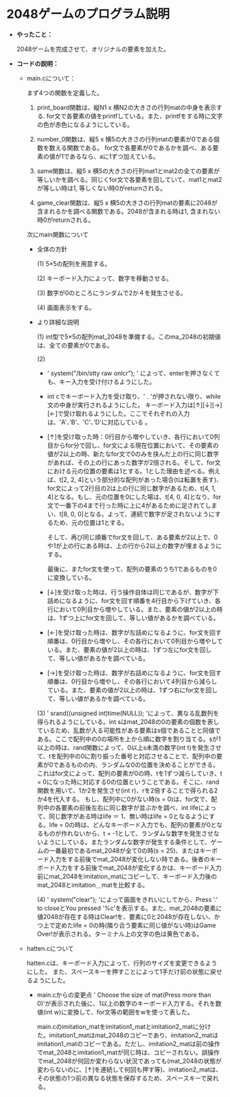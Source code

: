 # 2048ゲームのプログラム説明

- __やったこと：__

    2048ゲームを完成させて、オリジナルの要素を加えた。

 - __コードの説明：__

    - main.cについて：

        まず4つの関数を定義した。
        1. print_board関数は、縦N1 x 横N2の大きさの行列matの中身を表示する.
        for文で各要素の値をprintfしている。また、printfをする時に文字の色が赤色になるようにしている。

        2. number_0関数は、縦5 x 横5の大きさの行列matの要素が0である個数を数える関数である。
        for文で各要素が0であるかを調べ、ある要素の値が1であるなら、aに1ずつ加えている。

        3. same関数は、縦5 x 横5の大きさの行列mat1とmat2の全ての要素が等しいかを調べる。同じくfor文で各要素を回していて、mat1とmat2が等しい時は1, 等しくない時0がreturnされる。

        4. game_clear関数は、縦5 x 横5の大きさの行列matの要素に2048が含まれるかを調べる関数である。2048が含まれる時は1, 含まれない時0がreturnされる。

        次にmain関数について

        - 全体の方針
        
            (1) 5×5の配列を用意する。
            
            (2) キーボード入力によって、数字を移動させる。
            
            (3) 数字が0のところにランダムで2か４を発生させる。

            (4) 画面表示をする。
        
        - より詳細な説明

            (1) int型で5×5の配列mat_2048を準備する。このma_2048の初期値は、全ての要素が0である。

            (2) 
            
            - ' system("/bin/stty raw onlcr"); ' によって、enterを押さなくても、キー入力を受け付けるようにした。

            - int cでキーボード入力を受け取り、' . 'が押されない限り、while文の中身が実行されるようにした。
            キーボード入力は[↑][↓][→][←]で受け取れるようにした。ここでそれぞれの入力は、'A'、’B’、'C'、’D'に対応している
            。

            - [↑]を受け取った時：0行目から増やしていき、各行において0列目からfor分で回し、for文による現在位置において、その要素の値が2以上の時、新たなfor文で0のみを挟んだ上の行に同じ数字があれば、その上の行にあった数字が2倍される。そして、for文における元の位置の要素は1とする。1とした理由を述べる。例えば、t[2, 2, 4]という部分的な配列があった場合(tは転置を表す)、for文によって2行目の2は上の行に同じ数字があるため、t[4, 1, 4]となる。もし、元の位置を0にした場は、t[4, 0, 4]となり、for文で一番下の4まで行った時に上に4があるために足されてしまい、t[8, 0, 0]となる。よって、連続で数字が足されないようにするため、元の位置は1とする。

                そして、再び同じ順番でfor文を回して、ある要素が2以上で、0や1が上の行にある時は、上の行から2以上の数字が埋まるようにする。

                最後に、またfor文を使って、配列の要素のうち1であるものを0に変換している。

            - [↓]を受け取った時は、行う操作自体は同じであるが、数字が下詰めになるように、for文を回す順番を4行目から下げていき、各行において0列目から増やしている。また、要素の値が2以上の時は、1ずつ上にfor文を回して、等しい値があるかを調べている。

            - [←]を受け取った時は、数字が左詰めになるように、for文を回す順番は、0行目から増やし、その各行において0列目から増やしている。また、要素の値が2以上の時は、1ずつ左にfor文を回して、等しい値があるかを調べている。

            - [→]を受け取った時は、数字が右詰めになるように、for文を回す順番は、0行目から増やし、その各行において4列目から減らしている。また、要素の値が2以上の時は、1ずつ右にfor文を回して、等しい値があるかを調べている。

            (3) ' srand((unsigned int)time(NULL)); 'によって、異なる乱数列を得られるようにしている。int sはmat_2048の0の要素の個数を表しているため、乱数が入る可能性がある要素はs個であることと同値である。ここで配列中の0の場所を上から順に数字を割り当てる。sが1以上の時は、rand関数によって、0以上s未満の数字(int t)を発生させて、tを配列中の0に割り振った番号と対応させることで、配列中の要素が0であるものの内、ランダムな0の位置を決めることができる。これはfor文によって、配列の要素が0の時、tを1ずつ減らしていき、t = 0になった時に対応する0の位置ということである。そこに、rand関数を用いて、1か2を発生させ(int r)、rを2倍することで得られる2か4を代入する。
            もし、配列中に0がない時(s = 0)は、for文で、配列中の各要素の前後左右に同じ数字が並ぶかを調べ、int lifeによって、同じ数字がある時はlife ＝ 1、無い時はlife = 0となるようにする。life = 0の時は、どんなキーボード入力でも、配列の要素が0となるものが作れないから、t = -1として、ランダムな数字を発生させないようにしている。またランダムな数字が発生する条件として、ゲームの一番最初であるmat_2048が全て0の時(s = 25)、またはキーボード入力をする前後でmat_2048が変化しない時である。後者のキーボード入力をする前後でmat_2048が変化するかは、キーボード入力前にmat_2048をimitation_matにコピーして、キーボード入力後のmat_2048とimitation＿matを比較する。

            (4) ' system("clear"); 'によって画面をきれいにしてから、Press '.' to closeとYou pressed '%c'を表示する。また、mat_2048の要素に値2048が存在する時はClear!を、要素に0と2048が存在しない、かつ上で定めたlife = 0の時(隣り合う要素に同じ値がない時)はGame Over!が表示される。ターミナル上の文字の色は黄色である。
    
    - hatten.cについて

        hatten.cは、キーボード入力によって、行列のサイズを変更できるようにした。
        また、スペースキーを押すことによって1手だけ前の状態に戻せるようにした。
        
        - main.cからの変更点
            ' Choose the size of mat(Press more than 0)'が表示された後に、1以上の数字のキーボード入力する。それを数値(int w)に変換して、for文等の範囲をwを使って表した。

            main.cのimitation_matをimitation1_matとimitation2_matに分けた。imitation1_matはmat_2048のコピーであり、imitation2_matはimitation1_matのコピーである。ただし、imitation2_matは前の操作でmat_2048とimitation1_matが同じ時は、コピーされない。誤操作でmat_2048が何回か変わらない状況であっても(mat_2048の状態が変わらないのに、[↑]を連続して何回も押す等)、imitation2_matは、その状態の1つ前の異なる状態を保存するため、スペースキーで戻れる。
